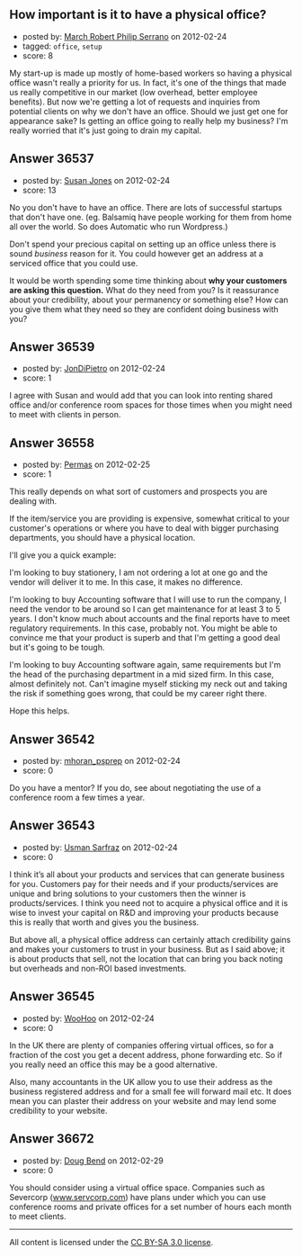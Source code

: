 ## How important is it to have a physical office?

- posted by: [March Robert Philip Serrano](https://stackexchange.com/users/-1/16119-march-robert-philip-serrano) on 2012-02-24
- tagged: `office`, `setup`
- score: 8

My start-up is made up mostly of home-based workers so having a physical office wasn't really a priority for us. In fact, it's one of the things that made us really competitive in our market (low overhead, better employee benefits). But now we're getting a lot of requests and inquiries from potential clients on why we don't have an office. Should we just get one for appearance sake? Is getting an office going to really help my business? I'm really worried that it's just going to drain my capital.


## Answer 36537

- posted by: [Susan Jones](https://stackexchange.com/users/-1/2737-susan-jones) on 2012-02-24
- score: 13

No you don't have to have an office. There are lots of successful startups that don't have one. (eg. Balsamiq have people working for them from home all over the world. So does Automatic who run Wordpress.) 

Don't spend your precious capital on setting up an office unless there is sound *business* reason for it. You could however get an address at a serviced office that you could use.

It would be worth spending some time thinking about **why your customers are asking this question.** What do they need from you? Is it reassurance about your credibility, about your permanency or something else? How can you give them what they need so they are confident doing business with you?


## Answer 36539

- posted by: [JonDiPietro](https://stackexchange.com/users/-1/11642-jondipietro) on 2012-02-24
- score: 1

I agree with Susan and would add that you can look into renting shared office and/or conference room spaces for those times when you might need to meet with clients in person. 


## Answer 36558

- posted by: [Permas](https://stackexchange.com/users/-1/12078-permas) on 2012-02-25
- score: 1

This really depends on what sort of customers and prospects you are dealing with.

If the item/service you are providing is expensive, somewhat critical to your customer's operations or where you have to deal with bigger purchasing departments, you should have a physical location.

I'll give you a quick example:

I'm looking to buy stationery, I am not ordering a lot at one go and the vendor will deliver it to me. In this case, it makes no difference.

I'm looking to buy Accounting software that I will use to run the company, I need the vendor to be around so I can get maintenance for at least 3 to 5 years. I don't know much about accounts and the final reports have to meet regulatory requirements. In this case, probably not. You might be able to convince me that your product is superb and that I'm getting a good deal but it's going to be tough.

I'm looking to buy Accounting software again, same requirements but I'm the head of the purchasing department in a mid sized firm. In this case, almost definitely not. Can't imagine myself sticking my neck out and taking the risk if something goes wrong, that could be my career right there.

Hope this helps.


## Answer 36542

- posted by: [mhoran_psprep](https://stackexchange.com/users/-1/15626-mhoran-psprep) on 2012-02-24
- score: 0

Do you have a mentor? If you do, see about negotiating the use of a conference room a few times a year.


## Answer 36543

- posted by: [Usman Sarfraz](https://stackexchange.com/users/-1/9246-usman-sarfraz) on 2012-02-24
- score: 0

I think it’s all about your products and services that can generate business for you. Customers pay for their needs and if your products/services are unique and bring solutions to your customers then the winner is products/services. I think you need not to acquire a physical office and it is wise to invest your capital on R&D and improving your products because this is really that worth and gives you the business.

But above all, a physical office address can certainly attach credibility gains and makes your customers to trust in your business. But as I said above; it is about products that sell, not the location that can bring you back noting but overheads and non-ROI based investments.



## Answer 36545

- posted by: [WooHoo](https://stackexchange.com/users/-1/14202-woohoo) on 2012-02-24
- score: 0

In the UK there are plenty of companies offering virtual offices, so for a fraction of the cost you get a decent address, phone forwarding etc.  So if you really need an office this may be a good alternative.

Also, many accountants in the UK allow you to use their address as the business registered address and for a small fee will forward mail etc.  It does mean you can plaster their address on your website and may lend some credibility to your website.


## Answer 36672

- posted by: [Doug Bend](https://stackexchange.com/users/-1/12153-doug-bend) on 2012-02-29
- score: 0

You should consider using a virtual office space.  Companies such as Severcorp (www.servcorp.com) have plans under which you can use conference rooms and private offices for a set number of hours each month to meet clients.



---

All content is licensed under the [CC BY-SA 3.0 license](https://creativecommons.org/licenses/by-sa/3.0/).
